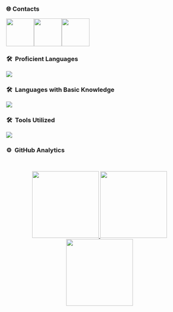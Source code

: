 
### 🌐&nbsp;Contacts

<div style="display: flex; align-items: center;">
  <a href="mailto:realmasteroogway.contact@gmail.com" target="_blank">
    <img src="https://go-skill-icons.vercel.app/api/icons?i=gmail" height="75em" width="75rem"/>
  </a>
  <a href="https://discord.com/users/820039511236411463" target="_blank">
    <img src="https://go-skill-icons.vercel.app/api/icons?i=discord" height="75em" width="75rem"/>
  </a>
  <a href="https://v3rm.net/members/derkleinetiger.6431/" target="_blank">
    <img src="https://cdn.s-studs.com/favicon.ico" height="75em" width="75rem"/>
  </a>
</div>

### 🛠 &nbsp;Proficient Languages

<p align="left"> 
  <a href="https://github.com/ActualMasterOogway">
    <img src="https://go-skill-icons.vercel.app/api/icons?i=luau,haxe,html,scss,vue,cpp,go,haxe,py,ts"> 
  </a> 
</p>

### 🛠 &nbsp;Languages with Basic Knowledge

<p align="left"> 
  <a href="https://github.com/ActualMasterOogway">
    <img src="https://go-skill-icons.vercel.app/api/icons?i=bash,cs,nodejs,js,fortran"> 
  </a> 
</p>

### 🛠 &nbsp;Tools Utilized

<p align="left"> 
  <a href="https://github.com/ActualMasterOogway">
    <img src="https://go-skill-icons.vercel.app/api/icons?i=aws,vite,git,postgres,docker,opencv,cmake,figma,stackoverflow,visualstudio,vscode,obsidian,proton,brave,premiere,illustrator,photoshop,lightroom,insomnia"> 
  </a> 
</p>

### ⚙️ &nbsp;GitHub Analytics

<br/><p align="center">
<a href="https://github.com/ActualMasterOogway">
  <img height="180em" src="http://github-profile-summary-cards.vercel.app/api/cards/profile-details?username=ActualMasterOogway&theme=github_dark"/>
  <img height="180em" src="http://github-profile-summary-cards.vercel.app/api/cards/repos-per-language?username=ActualMasterOogway&theme=github_dark"/>
  <img height="180em" src="http://github-profile-summary-cards.vercel.app/api/cards/stats?username=ActualMasterOogway&theme=github_dark"/>
</a>
</p>
